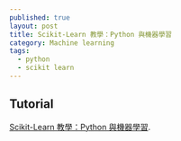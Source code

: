 ```yaml
---
published: true
layout: post
title: Scikit-Learn 教學：Python 與機器學習
category: Machine learning
tags:
  - python
  - scikit learn
---
```

## Tutorial

 [Scikit-Learn 教學：Python 與機器學習](https://www.datacamp.com/community/tutorials/scikit-learn-python#gs.dUJzdyI).
